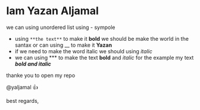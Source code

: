 # Iam Yazan Aljamal 

we can using unordered list using - sympole
- using `**the text**`  to make it  **bold**  we should be make the world in the santax  or can using __ to make it __Yazan__
- if we need to make the word italic we should using *italic* 
- we can using *** to make the text **bold** and *italic* for the example my text ***bold and italic***  


thanke you to open my repo 

@yaljamal :+1:

best regards,
